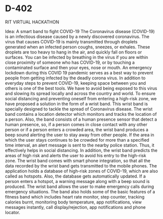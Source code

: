 # D-402
RIT VIRTUAL HACKATHON

Idea: A smart band to fight COVID-19
The Coronavirus disease (COVID-19) is an infectious disease caused by a newly discovered coronavirus. The virus that causes COVID-19 is mainly transmitted through droplets generated when an infected person coughs, sneezes, or exhales. These droplets are too heavy to hang in the air, and quickly fall on floors or surfaces.
You can be infected by breathing in the virus if you are within close proximity of someone who has COVID-19, or by touching a contaminated surface and then your eyes, nose or mouth. An emergency lockdown during this COVID 19 pandemic serves as a best way to prevent people from getting infected by the deadly corona virus. In addition to everyday steps to prevent COVID-19, keeping space between you and others is one of the best tools. We have to avoid being exposed to this virus and slowing its spread locally and across the country and world. To ensure social distancing and preventing oneself from entering a high-risk zone, we have proposed a solution in the form of a wrist band. This wrist band is specially designed to tackle the spread of Coronavirus disease. 
The wrist band contains a location detector which monitors and tracks the location of a person. Also, the band consists of a human presence sensor that detect a human presence, so, if a person comes in close contact with any other person or if a person enters a crowded area, the wrist band produces a beep sound alerting the user to stay away from other people. If the area in which the user stays continues to be crowded for more than a specified time interval, an alert message is sent to the nearby police station. Thus, it effectively helps in social distancing. In addition, the wrist band predicts the areas of high risk and alerts the user to avoid his entry to the high-risk zone. 
The wrist band comes with smart phone integration, so that all the data recorded by the wrist band gets transmitted to the mobile phones. The application holds a database of high-risk zones of COVID-19, which are also called as hotspots. Also, the database gets automatically updated. If a person enters a hotspot, a warning message along with a beep sound is produced. 
The wrist band allows the user to make emergency calls during emergency situations. The band also holds some of the basic features of a fitness band which includes heart rate monitor, step counter, tracking calories burnt, monitoring body temperature, app notifications, view messages instantly, call display/rejection, app notifications and phone locator.
